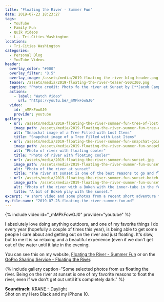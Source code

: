 ```yaml
---
title: "Floating the River - Summer Fun"
date: 2019-07-23 18:23:27
tags:
  - YouTube
  - Family Fun
  - Quik Videos
  - L-- Tri-Cities Washington
locations: 
  - Tri-Cities Washington
categories:
  - Personal Blog
  - YouTube Videos
header:
  overlay_color: "#000"
  overlay_filter: "0.5"
  overlay_image: /assets/media/2019-floating-the-river-blog-header.png
  teaser: /assets/media/2019-floating-the-river-teaser-500x300.png
  caption: "Photo credit: Photo fo the river at Sunset by [**Jacob Campbell**](/contact) while floating."
  actions:
    - label: "Watch Video"
      url: "https://youtu.be/_mMPkFowGJ0"
  video:
    id: _mMPkFowGJ0
    provider: youtube
gallery:
  - url: /assets/media/2019-floating-the-river-summer-fun-tree-of-lost-items-snapchat.jpg
    image_path: /assets/media/2019-floating-the-river-summer-fun-tree-of-lost-items-snapchat.jpg
    alt: "Snapchat image of a Tree Filled with Lost Items"
    title: "Snapchat image of a Tree Filled with Lost Items"
  - url: /assets/media/2019-floating-the-river-summer-fun-snapchat-going-floating.jpg
    image_path: /assets/media/2019-floating-the-river-summer-fun-snapchat-going-floating.jpg
    alt: "Photo of river with floating cooler"
    title: "Photo of river with floating cooler"
  - url: /assets/media/2019-floating-the-river-summer-fun-sunset.jpg
    image_path: /assets/media/2019-floating-the-river-summer-fun-sunset.jpg
    alt: "Photo of the river at sunset"
    title: "The river at sunset is one of the best reasons to go and float the river."
  - url: /assets/media/2019-floating-the-river-summer-fun-sunset-bokeh-inner-tube.jpg
    image_path: /assets/media/2019-floating-the-river-summer-fun-sunset-bokeh-inner-tube.jpg
    alt: "Photo of the river with a Bokeh with the inner-tube in the foreground"
    title: "A bit of Bokeh play with the sunset."
excerpt: "A short video and some photos from a recent short adventure floating down the river."
my-file-name: "2019-07-23-floating-the-river-summer-fun.md"
---
```


{% include video id="_mMPkFowGJ0" provider="youtube" %}

I absolutely love doing anything outdoors, and one of my favorite things I do every year (hopefully a couple of times this year), is being able to get some people I care about and getting out on the river and just floating. It's slow, but to me it is so relaxing and a beautiful experience (even if we don't get out of the water until it late in the evening.

You can see this on my website, [Floating the River - Summer Fun](https://jacobrcampbell.com/2019/07/floating-the-river-summer-fun) or on the [GoPro Sharing Service - Floating the River](https://gopro.com/v/7a9DrBpVRJkg6).

{% include gallery caption="Some selected photos from us floating the river. Being on the river at sunset is one of my favorite reasons to float the river, even if we don't get out until it's completely dark." %}

**Soundtrack**: [KRANE - Daylight](https://kranemusic.com)  
Shot on my Hero Black and my iPhone 10.





